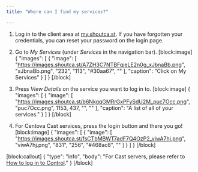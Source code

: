 ```yaml
---
title: "Where can I find my services?"

---
```

1. Log in to the client area at [my.shoutca.st](https://my.shoutca.st). If you have forgotten your credentials, you can reset your password on the login page.

2. Go to *My Services* (under *Services* in the navigation bar).
[block:image]
{
  "images": [
    {
      "image": [
        "https://images.shoutca.st/A7ZH3C7NTBFqjeLE2n0g_xJbnaBb.png",
        "xJbnaBb.png",
        "232",
        "113",
        "#30aa67",
        ""
      ],
      "caption": "Click on My Services"
    }
  ]
}
[/block]
3. Press *View Details* on the service you want to log in to.
[block:image]
{
  "images": [
    {
      "image": [
        "https://images.shoutca.st/b6NkgqGMRrGxPFySdU2M_puc7Occ.png",
        "puc7Occ.png",
        1153,
        437,
        "",
        ""
      ],
      "caption": "A list of all of your services."
    }
  ]
}
[/block]
4. For Centova Cast services, press the login button and there you go!
[block:image]
{
  "images": [
    {
      "image": [
        "https://images.shoutca.st/fsCTbMBWT7adF7Q4OzP2_viwA7hj.png",
        "viwA7hj.png",
        "831",
        "256",
        "#468ac8",
        ""
      ]
    }
  ]
}
[/block]

[block:callout]
{
  "type": "info",
  "body": "For Cast servers, please refer to [How to log in to Control](//docs.shoutca.st/docs/log-in)."
}
[/block]